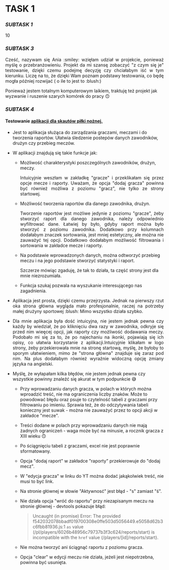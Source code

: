 # **TASK 1**
### _SUBTASK 1_
10 
### _SUBTASK 3_

<p align="justify">
Cześć, nazywam się Ania :smiley: wzięłam udział w projekcie, ponieważ myślę o przebranżowieniu. Projekt da mi szansę zobaczyć "z czym się je" testowanie,  dzięki czemu podejmę decyzję czy chciałabym iść w tym kierunku. Liczę na to, że dzięki Wam poznam podstawy testowania, co będę mogła później rozwijać 
( o ile to jest to :blush:)</p>

Ponieważ jestem totalnym komputerowym laikiem, traktuję też projekt jak wyzwanie i ruszenie szarych komórek do pracy	:upside_down_face:

### _SUBTASK 4_

#### Testowanie [aplikacji dla skautów piłki nożnej.](https://scouts-test.futbolkolektyw.pl/pl)

- Jest to aplikacja służąca do zarządzania graczami, meczami i do tworzenia raportów. Ułatwia śledzenie postepów danych zawodników, drużyn czy przebieg meczów. 

* W aplikacji znajdują się takie funkcje jak:
  * Możliwość charakterystyki poszczególnych zawodników, drużyn, meczy. 
  
    <p align="justify">Intuicyjnie weszłam w zakładkę "gracze" i przeklikałam się przez opcje mecze i raporty. Uważam, że opcja "dodaj gracza" powinna być również możliwa z poziomu "gracz", nie tylko ze strony startowej.</p> 
    
  * Możliwość tworzenia raportów dla danego zawodnika, drużyn.
  
    <p align="justify">Tworzenie raportów jest możliwe jedynie z poziomu "gracze", żeby stworzyć raport dla danego zawodnika, należy odpowiednio wyfiltrować dane. Łatwiej by było, gdyby raport można było stworzyć z poziomu zawodnika. Dodatkowo przy kolumnach dodałabym znaczek sortowania, jest mniej estetyczny, ale można nie zauważyć tej opcji. Dodatkowo dodałabym możliwość filtrowania i sortowania w zakładce mecze i raporty.</p> 
    
  * Na podstawie wprowadzonych danych, można odtworzyć przebieg meczu i na jego podstawie stworzyć statystyki i raport.
  
    Szczerze mówiąc zgaduję, że tak to działa, ta część strony jest dla mnie niezrozumiała. 
    
  * Funkcja szukaj pozwala na wyszukanie interesującego nas zagadnienia. 

* <p align="justify">Aplikacja jest prosta, dzięki czemu przejrzysta. Jednak na pierwszy rzut oka strona główna wygląda mało profesjonalnie, raczej na potrzeby małej drużyny sportowej :blush: Mimo wszystko działa szybko.</p>  

* <p align="justify">Dla mnie aplikacja była dość intuicyjna, nie jestem jednak pewna czy każdy by wiedział, że po kliknięciu dwa razy w zawodnika, odkryje się przed nim wieęcej opcji, jak raporty czy możliwość dodawania meczy. Podobało mi się za to, że po najechaniu na ikonki, pojawiają się ich opisy, co ułatwia korzystanie z aplikacji.Intuicyjnie klikałam w logo strony, żeby przekierowała mnie na stronę startową, myślę, że byłoby to sporym ułatwieniem, mimo że "strona główna" znajduje się zaraz pod nim. Na plus dodałabym również wyraźnie widoczną opcję zmiany języka na angielski.</p> 

* Myślę, że wyłapałam kilka błędów, nie jestem jednak pewna czy wszystkie powinny znaleźć się akurat w tym podpunkcie :sweat_smile:
  * Przy wprowadzaniu danych gracza, w polach w których można wproadzić treść, nie ma ograniczenia liczby znaków. Może to powodować błędu oraz psuje to czytelność
    tabeli z graczami przy filtrowaniu po imieniu. Sprawia też, że do odczytywania tabeli konieczny jest suwak - można nie zauważyć przez to opcji akcji w zakładce
    "mecze".
  * Treści dodane w polach przy wprowadzaniu danych nie mają żadnych ograniczeń - waga może być na minusie, a rocznik gracza z XIII wieku :upside_down_face:
  * Po ściągnięciu tabeli z graczami, excel nie jest poprawnie sformatowany. 
  * Opcja "dodaj raport" w zakładce "raporty" przekierowuje do "dodaj mecz".
  * W "edycja gracza" w linku do YT można dodać jakąkolwiek treść, nie musi to być link.
  * Na stronie głównej w słowie "Aktywnosć" jest błąd - "s" zamiast "ś". 
  * Nie działa opcja "wróć do raportu" przy niezapisanym meczu na stronie głównej - devtools pokazuje błąd:
    >Uncaught (in promise) Error: The provided f542032078bbadf019700308e0ffe503d5056449.e5058d62b3c6fbb81936.js:1 `as` value  (/pl/players/6026b48956c79737b3f3c624/reports/start) is incompatible with the `href` value (/players/[id]/reports/start).

  * Nie można tworzyć ani ściągnąć raportu z poziomu gracza.
  * Opcja "clear" w edycji meczu nie działa, jeżeli jest niepotrzebna, powinna być usunięta. 


